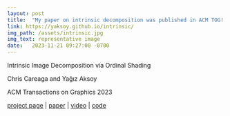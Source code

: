 ```yaml
---
layout: post
title:  "My paper on intrinsic decomposition was published in ACM TOG! (Oct 2023)"
link: https://yaksoy.github.io/intrinsic/ 
img_path: /assets/intrinsic.jpg
img_text: representative image
date:   2023-11-21 09:27:00 -0700
---
```

<p>Intrinsic Image Decomposition via Ordinal Shading</p>
<p>Chris Careaga and Yağız Aksoy</p>
<p>ACM Transactions on Graphics 2023<p>
<a class="post-link" href="https://yaksoy.github.io/intrinsic/">project page</a> |
<a class="post-link" href="https://yaksoy.github.io/images/research/TOG23Paper.jpg">paper</a> |
<a class="post-link" href="https://www.youtube.com/watch?v=pWtJd3hqL3c">video</a> |
<a class="post-link" href="https://github.com/compphoto/Intrinsic">code</a> 
